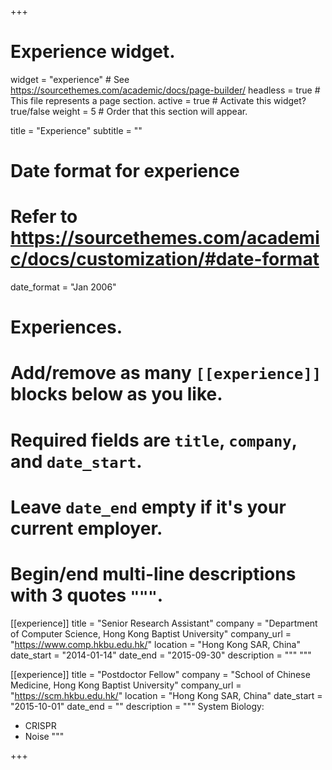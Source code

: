 +++
# Experience widget.
widget = "experience"  # See https://sourcethemes.com/academic/docs/page-builder/
headless = true  # This file represents a page section.
active = true  # Activate this widget? true/false
weight = 5  # Order that this section will appear.

title = "Experience"
subtitle = ""

# Date format for experience
#   Refer to https://sourcethemes.com/academic/docs/customization/#date-format
date_format = "Jan 2006"

# Experiences.
#   Add/remove as many `[[experience]]` blocks below as you like.
#   Required fields are `title`, `company`, and `date_start`.
#   Leave `date_end` empty if it's your current employer.
#   Begin/end multi-line descriptions with 3 quotes `"""`.
[[experience]]
  title = "Senior Research Assistant"
  company = "Department of Computer Science, Hong Kong Baptist University"
  company_url = "https://www.comp.hkbu.edu.hk/"
  location = "Hong Kong SAR, China"
  date_start = "2014-01-14"
  date_end = "2015-09-30"
  description = """ """

[[experience]]
  title = "Postdoctor Fellow"
  company = "School of Chinese Medicine, Hong Kong Baptist University"
  company_url = "https://scm.hkbu.edu.hk/"
  location = "Hong Kong SAR, China"
  date_start = "2015-10-01"
  date_end = ""
  description = """
  System Biology:
  
  * CRISPR
  * Noise
  """

+++
